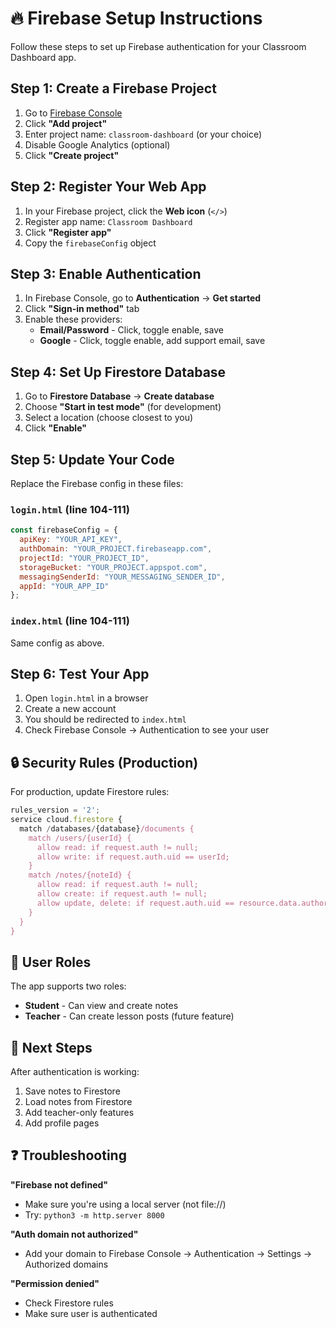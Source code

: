# 🔥 Firebase Setup Instructions

Follow these steps to set up Firebase authentication for your Classroom Dashboard app.

## Step 1: Create a Firebase Project

1. Go to [Firebase Console](https://console.firebase.google.com/)
2. Click **"Add project"**
3. Enter project name: `classroom-dashboard` (or your choice)
4. Disable Google Analytics (optional)
5. Click **"Create project"**

## Step 2: Register Your Web App

1. In your Firebase project, click the **Web icon** (`</>`)
2. Register app name: `Classroom Dashboard`
3. Click **"Register app"**
4. Copy the `firebaseConfig` object

## Step 3: Enable Authentication

1. In Firebase Console, go to **Authentication** → **Get started**
2. Click **"Sign-in method"** tab
3. Enable these providers:
   - **Email/Password** - Click, toggle enable, save
   - **Google** - Click, toggle enable, add support email, save

## Step 4: Set Up Firestore Database

1. Go to **Firestore Database** → **Create database**
2. Choose **"Start in test mode"** (for development)
3. Select a location (choose closest to you)
4. Click **"Enable"**

## Step 5: Update Your Code

Replace the Firebase config in these files:

### `login.html` (line 104-111)
```javascript
const firebaseConfig = {
  apiKey: "YOUR_API_KEY",
  authDomain: "YOUR_PROJECT.firebaseapp.com",
  projectId: "YOUR_PROJECT_ID",
  storageBucket: "YOUR_PROJECT.appspot.com",
  messagingSenderId: "YOUR_MESSAGING_SENDER_ID",
  appId: "YOUR_APP_ID"
};
```

### `index.html` (line 104-111)
Same config as above.

## Step 6: Test Your App

1. Open `login.html` in a browser
2. Create a new account
3. You should be redirected to `index.html`
4. Check Firebase Console → Authentication to see your user

## 🔒 Security Rules (Production)

For production, update Firestore rules:

```javascript
rules_version = '2';
service cloud.firestore {
  match /databases/{database}/documents {
    match /users/{userId} {
      allow read: if request.auth != null;
      allow write: if request.auth.uid == userId;
    }
    match /notes/{noteId} {
      allow read: if request.auth != null;
      allow create: if request.auth != null;
      allow update, delete: if request.auth.uid == resource.data.authorId;
    }
  }
}
```

## 📝 User Roles

The app supports two roles:
- **Student** - Can view and create notes
- **Teacher** - Can create lesson posts (future feature)

## 🚀 Next Steps

After authentication is working:
1. Save notes to Firestore
2. Load notes from Firestore
3. Add teacher-only features
4. Add profile pages

## ❓ Troubleshooting

**"Firebase not defined"**
- Make sure you're using a local server (not file://)
- Try: `python3 -m http.server 8000`

**"Auth domain not authorized"**
- Add your domain to Firebase Console → Authentication → Settings → Authorized domains

**"Permission denied"**
- Check Firestore rules
- Make sure user is authenticated
